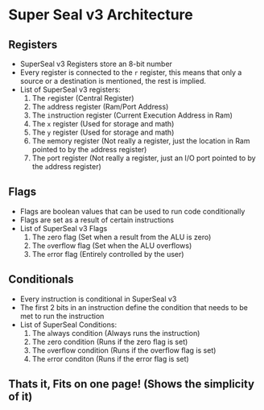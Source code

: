 # Super Seal v3 Architecture
## Registers
* SuperSeal v3 Registers store an 8-bit number
* Every register is connected to the `r` register, this means that only a source or a destination is mentioned, the rest is implied.
* List of SuperSeal v3 registers:
  1. The `r`egister (Central Register)
  2. The `a`ddress register (Ram/Port Address)
  3. The `i`nstruction register (Current Execution Address in Ram)
  4. The `x` register (Used for storage and math)
  5. The `y` register (Used for storage and math)
  6. The `m`emory register (Not really a register, just the location in Ram pointed to by the `a`ddress register)
  7. The `p`ort register (Not really a register, just an I/O port pointed to by the `a`ddress register)

## Flags
* Flags are boolean values that can be used to run code conditionally
* Flags are set as a result of certain instructions
* List of SuperSeal v3 Flags
  1. The `z`ero flag (Set when a result from the ALU is zero)
  2. The `o`verflow flag (Set when the ALU overflows)
  3. The `e`rror flag (Entirely controlled by the user)

## Conditionals
* Every instruction is conditional in SuperSeal v3
* The first 2 bits in an instruction define the condition that needs to be met to run the instruction
* List of SuperSeal Conditions:
  1. The `a`lways condition (Always runs the instruction)
  2. The `z`ero condition (Runs if the zero flag is set)
  3. The `o`verflow condition (Runs if the overflow flag is set)
  3. The `e`rror conditon (Runs if the error flag is set)

## Thats it, Fits on one page! (Shows the simplicity of it)
